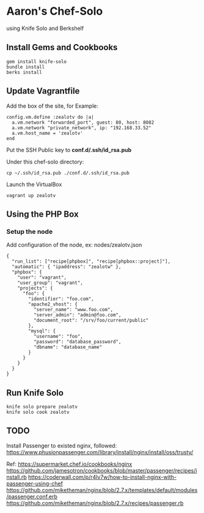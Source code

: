 # Aaron's Chef-Solo

using Knife Solo and Berkshelf

## Install Gems and Cookbooks

```
gem install knife-solo
bundle install
berks install
```

## Update Vagrantfile

Add the box of the site, for Example:

```
config.vm.define :zealotv do |a|
  a.vm.network "forwarded_port", guest: 80, host: 8082
  a.vm.network "private_network", ip: "192.168.33.52"
  a.vm.host_name = 'zealotv'
end
```

Put the SSH Public key to **conf.d/.ssh/id_rsa.pub**

Under this chef-solo directory:

```
cp ~/.ssh/id_rsa.pub ./conf.d/.ssh/id_rsa.pub
```

Launch the VirtualBox

```
vagrant up zealotv
```

## Using the PHP Box

### Setup the node

Add configuration of the node, ex: nodes/zealotv.json

```
{
  "run_list": ["recipe[phpbox]", "recipe[phpbox::project]"],
  "automatic": { "ipaddress": "zealotw" },
  "phpbox": {
    "user": "vagrant",
    "user_group": "vagrant",
    "projects": {
      "foo": {
        "identifier": "foo.com",
        "apache2_vhost": {
          "server_name": "www.foo.com",
          "server_admin": "admin@foo.com",
          "document_root": "/srv/foo/current/public"
        },
        "mysql": {
          "username": "foo",
          "password": "database_password",
          "dbname": "database_name"
        }
      }
    }
  }
}
```

## Run Knife Solo

```
knife solo prepare zealotv
knife solo cook zealotv
```

## TODO

Install Passenger to existed nginx, followed:
https://www.phusionpassenger.com/library/install/nginx/install/oss/trusty/

Ref:
https://supermarket.chef.io/cookbooks/nginx
https://github.com/jamesotron/cookbooks/blob/master/passenger/recipes/install.rb
https://coderwall.com/p/r4lv7w/how-to-install-nginx-with-passenger-using-chef
https://github.com/miketheman/nginx/blob/2.7.x/templates/default/modules/passenger.conf.erb
https://github.com/miketheman/nginx/blob/2.7.x/recipes/passenger.rb